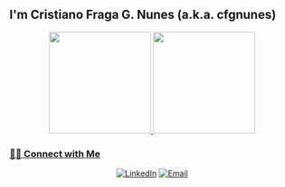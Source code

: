 ## I'm Cristiano Fraga G. Nunes (a.k.a. cfgnunes)

<div align="center">
  <a href="https://github.com/cfgnunes">
  <img height="180em" src="https://github-readme-stats.vercel.app/api?username=cfgnunes&show_icons=true&include_all_commits=true"/>
  <img height="180em" src="https://github-readme-stats.vercel.app/api/top-langs/?username=cfgnunes&layout=compact&langs_count=7"/>
</div>

### 🤝🏻 Connect with Me

<p align="center">
<a href="https://www.linkedin.com/in/cfgnunes/"><img alt="LinkedIn" src="https://img.shields.io/badge/LinkedIn-Cristiano%20Fraga%20G.%20Nunes-blue?style=flat-square&logo=linkedin"></a>
<a href="mailto:cfgnunes@gmail.com"><img alt="Email" src="https://img.shields.io/badge/Email-cfgnunes@gmail.com-blue?style=flat-square&logo=gmail"></a>
</p>
